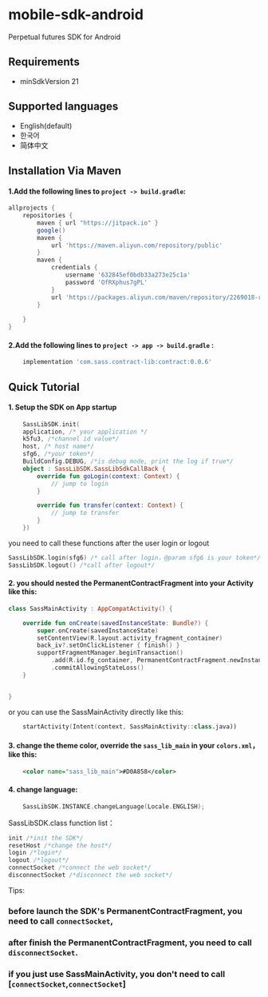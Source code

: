 # mobile-sdk-android
Perpetual futures SDK for Android

## Requirements
+ minSdkVersion 21
## Supported languages
+ English(default)
+ 한국어
+ 简体中文

## Installation Via Maven
#### 1.Add the following lines to `project -> build.gradle`:
```gradle
allprojects {
    repositories {
        maven { url "https://jitpack.io" }
        google()
        maven {
            url 'https://maven.aliyun.com/repository/public'
        }
        maven {
            credentials {
                username '632845ef0bdb33a273e25c1a'
                password 'OfRXphus7gPL'
            }
            url 'https://packages.aliyun.com/maven/repository/2269018-release-hMOQ2q/'
        }
       
    }
}
```

#### 2.Add the following lines to `project -> app -> build.gradle` :
```gradle
    implementation 'com.sass.contract-lib:contract:0.0.6'
```

## Quick Tutorial
#### 1. Setup the SDK on App startup
```kotlin
    SassLibSDK.init(
    application, /* your application */
    k5fu3, /*channel id value*/
    host, /* host name*/
    sfg6, /*your token*/
    BuildConfig.DEBUG, /*is debug mode, print the log if true*/
    object : SassLibSDK.SassLibSdkCallBack {
        override fun goLogin(context: Context) {
            // jump to login
        }

        override fun transfer(context: Context) {
            // jump to transfer
        }
    })
```
you need to call these functions after the user login or logout
```kotlin
SassLibSDK.login(sfg6) /* call after login，@param sfg6 is your token*/
SassLibSDK.logout() /*call after logout*/
```
#### 2. you should nested the PermanentContractFragment into your Activity like this:
```kotlin
class SassMainActivity : AppCompatActivity() {

    override fun onCreate(savedInstanceState: Bundle?) {
        super.onCreate(savedInstanceState)
        setContentView(R.layout.activity_fragment_container)
        back_iv?.setOnClickListener { finish() }
        supportFragmentManager.beginTransaction()
            .add(R.id.fg_container, PermanentContractFragment.newInstance())
            .commitAllowingStateLoss()
    }


}
```
or you can use the SassMainActivity directly like this:
```kotlin
    startActivity(Intent(context, SassMainActivity::class.java))
```
#### 3. change the theme color, override the `sass_lib_main` in your `colors.xml`，like this:
```xml
    <color name="sass_lib_main">#D0A858</color>
```
#### 4. change language:
```kotlin
    SassLibSDK.INSTANCE.changeLanguage(Locale.ENGLISH);
```

SassLibSDK.class function list：
```kotlin
init /*init the SDK*/
resetHost /*change the host*/
login /*login*/
logout /*logout*/
connectSocket /*connect the web socket*/
disconnectSocket /*disconnect the web socket*/
```

Tips:
### before launch the SDK's PermanentContractFragment, you need to call `connectSocket`,
### after finish the PermanentContractFragment, you need to call `disconnectSocket`.
### if you just use SassMainActivity, you don't need to call [`connectSocket`,`connectSocket`]



